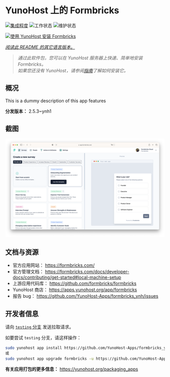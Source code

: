 <!--
注意：此 README 由 <https://github.com/YunoHost/apps/tree/master/tools/readme_generator> 自动生成
请勿手动编辑。
-->

# YunoHost 上的 Formbricks

[![集成程度](https://dash.yunohost.org/integration/formbricks.svg)](https://ci-apps.yunohost.org/ci/apps/formbricks/) ![工作状态](https://ci-apps.yunohost.org/ci/badges/formbricks.status.svg) ![维护状态](https://ci-apps.yunohost.org/ci/badges/formbricks.maintain.svg)

[![使用 YunoHost 安装 Formbricks](https://install-app.yunohost.org/install-with-yunohost.svg)](https://install-app.yunohost.org/?app=formbricks)

*[阅读此 README 的其它语言版本。](./ALL_README.md)*

> *通过此软件包，您可以在 YunoHost 服务器上快速、简单地安装 Formbricks。*  
> *如果您还没有 YunoHost，请参阅[指南](https://yunohost.org/install)了解如何安装它。*

## 概况

This is a dummy description of this app features


**分发版本：** 2.5.3~ynh1

## 截图

![Formbricks 的截图](./doc/screenshots/screenshot.png)

## 文档与资源

- 官方应用网站： <https://formbricks.com/>
- 官方管理文档： <https://formbricks.com/docs/developer-docs/contributing/get-started#local-machine-setup>
- 上游应用代码库： <https://github.com/formbricks/formbricks>
- YunoHost 商店： <https://apps.yunohost.org/app/formbricks>
- 报告 bug： <https://github.com/YunoHost-Apps/formbricks_ynh/issues>

## 开发者信息

请向 [`testing` 分支](https://github.com/YunoHost-Apps/formbricks_ynh/tree/testing) 发送拉取请求。

如要尝试 `testing` 分支，请这样操作：

```bash
sudo yunohost app install https://github.com/YunoHost-Apps/formbricks_ynh/tree/testing --debug
或
sudo yunohost app upgrade formbricks -u https://github.com/YunoHost-Apps/formbricks_ynh/tree/testing --debug
```

**有关应用打包的更多信息：** <https://yunohost.org/packaging_apps>
